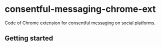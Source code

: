 # consentful-messaging-chrome-ext
Code of Chrome extension for consentful messaging on social platforms. 

## Getting started
